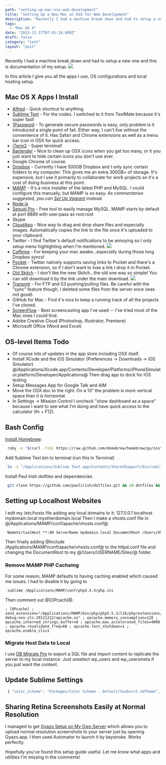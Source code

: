 ```yaml
---
path: "setting-up-mac-osx-web-development"
title: "Setting Up a New Mac on OSX for Web Development"
description: "Recently I had a machine break down and had to setup a new one and this is documentation of my setup."
tags: 
  - "Mac OS X"
date: "2013-12-17T07:55:10.000Z"
draft: false
category: "test"
layout: "post"
---
```


Recently I had a machine break down and had to setup a new one and this is documentation of my setup.
![](http://marcgrabanski.com/wp-content/uploads/mavericks2013-06-1913-30-56600-1372082910-500x312.jpg)

In this article I give you all the apps I use, OS configurations and local hosting setup.

## Mac OS X Apps I Install
- [Alfred](http://www.alfredapp.com/) - Quick shortcut to anything.
- [Sublime Text](http://www.sublimetext.com/) - For the codes. I switched to it from TextMate because it's super fast!
- [1Password](https://agilebits.com/onepassword) - To generate secure passwords is easy, only problem is it introduced a single point of fail. Either way, I can't live without the convenience of it. Has Safari and Chrome extensions as well as a menu bar icon in OSX for quick access.
- [iTerm2](www.iterm2.com) - Super terminal! 
- [Bartender](http://www.macbartender.com/) - Nice to clean up OSX icons when you get too many, or it you just want to hide certain icons you don't use ever.
- Google Chrome of course.
- [Dropbox](www.dropbox.com) - Currently I have 500GB Dropbox and I only sync certain folders to my computer. This gives me an extra 300GB+ of storage. It's expensive, but I use it primarily to collaborate for work projects so it's a cost of doing business at this point.
- [MAMP](http://www.mamp.info/) - It's a nice installer of the latest PHP and MySQL. I could configure this manually, but MAMP is so easy. *As commentaries suggested, you can [Set Up Vagrant](http://www.makeuseof.com/tag/vagrant-quick-effortless-way-create-virtual-machines-local-web-development/) instead.*
- [Node.js](http://nodejs.org/)
- [Sequel Pro](http://www.sequelpro.com/) - Free tool to easily manage MySQL. MAMP starts by default at port 8889 with user:pass as root:root
- Skype
- [CloudApp](http://getcloudapp.com/) - Nice way to drag and drop share files and especially images. Automatically copies the link to the file once it's uploaded to your clipboard.
- Twitter - I find Twitter's default notifications to be annoying so I only setup menu highlighting when I'm mentioned.
![](http://marcgrabanski.com/wp-content/uploads/2013/12/twitter-settings-300x188.png)
- [Caffeine](http://lightheadsw.com/caffeine/) - For keeping your mac awake...especially during those long Dropbox syncs!
- [Pocket](http://getpocket.com/) - Twitter natively supports saving links to Pocket and there's a Chrome extension, so if I don't want to lose a link I drop it in Pocket.
- [Old Skitch](http://evernote.com/skitch/) - I don't like the new Skitch...the old one was so simple! You can still download it by the link under the main download.
![](http://marcgrabanski.com/wp-content/uploads/2013/12/oldskitch-2-300x139.jpg)
- [Transmit](http://panic.com/transmit/) - For FTP and S3 pushing/pulling files. Be careful with the "sync" feature though, I deleted some files from the server once (was not good).
- GitHub for Mac - Find it's nice to keep a running track of all the projects I've cloned.
- [ScreenFlow](http://telestream.net/screenflow/) - Best screencasting app I've used -- I've tried most of the Mac ones I could find.
- Adobe Creative Cloud (Photoshop, Illustrator, Premiere)
- Microsoft Office (Word and Excel)

## OS-level Items Todo
- Of course lots of updates in the app store including OSX itself.
- Install XCode and the iOS Simulator (Preferences -> Downloads -> iOS Simulator) @/Applications/Xcode.app/Contents/Developer/Platforms/iPhoneSimulator.platform/Developer/Applications@ Then drag app to dock for iOS testing
- Setup Messages App for Google Talk and AIM
- Move the OSX doc to the right. On a 13" the problem is more vertical space than it is horizontal.
- In Settings -> Mission Control I uncheck "show dashboard as a space" because I want to see what I'm doing and have quick access to the calculator (fn + F12).

## Bash Config
[Install Homebrew](http://brew.sh/):
```bash
 ruby -e "$(curl -fsSL https://raw.github.com/Homebrew/homebrew/go/install)"
```

Add Sublime Text bin to terminal (run this in Terminal)
```bash
 ln -s "/Applications/Sublime Text.app/Contents/SharedSupport/bin/subl" /usr/local/bin/sublime
```

Install Paul Irish dotfiles and dependencies
```bash
 git clone https://github.com/paulirish/dotfiles.git && cd dotfiles && ./sync.sh ./install-deps.sh sync.sh
```

## Setting up Localhost Websites
I edit my /etc/hosts file adding any local domains to it: 127.0.0.1 localhost mydomain.local myotherdomain.local Then I make a vhosts.conf file in @/Applications/MAMP/conf/apache/vhosts.conf@
```xml
 NameVirtualHost **:80 ServerName mydomain.local DocumentRoot /Users/USERNAME/Sites/projects/mydomain/ Options Indexes FollowSymLinks MultiViews AllowOverride All Order allow,deny allow from all ServerName myotherdomain.local DocumentRoot /Users/USERNAME/Sites/projects/myotherdomain/ Options Indexes FollowSymLinks MultiViews AllowOverride All Order allow,deny allow from all
```

Then finally adding @Include /Applications/MAMP/conf/apache/vhosts.conf@ to the httpd.conf file and changing the DocumentRoot to my @/Users/USERNAME/Sites/@ folder.

### Remove MAMP PHP Cacheing
For some reason, MAMP defaults to having caching enabled which caused me issues. I had to disable it by going to
```bash
 sublime /Applications/MAMP/conf/phpX.X.X/php.ini
```

Then comment out @[OPcach]@.
```
; [OPcache] ; zend_extension="/Applications/MAMP/bin/php/php5.5.3/lib/php/extensions/no-; debug-non-zts-20121212/opcache.so" ; opcache.memory_consumption=128 ; opcache.interned_strings_buffer=8 ; opcache.max_accelerated_files=4000 ; opcache.revalidate_freq=60 ; opcache.fast_shutdown=1 ; opcache.enable_cli=1
```

### Migrate Host Data to Local
I use [DB Migrate Pro](https://deliciousbrains.com/wp-migrate-db-pro/) to export a SQL file and import content to replicate the server to my local instance. Just unselect wp_users and wp_usersmeta if you just want the content.

## Update Sublime Settings
```js
 { "color_scheme": "Packages/Color Scheme - Default/Sunburst.tmTheme", "font_size": 16, "tab_size": 2, "translate_tabs_to_spaces": true }
```

## Sharing Retina Screenshots Easily at Normal Resolution
I managed to get [Gyazo Setup on My Own Server](http://benalman.com/news/2009/10/gyazo-on-your-own-server/) which allows you to upload normal resolution screenshots to your server just by opening Gyazo.app. I then used Automator to launch it by keystroke. Works perfectly.

Hopefully you've found this setup guide useful. Let me know what apps and utilities I'm missing in the comments!